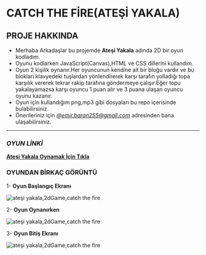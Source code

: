  # **CATCH THE FİRE(ATEŞİ YAKALA)**

## **PROJE HAKKINDA**

 - Merhaba Arkadaşlar bu projemde **Ateşi Yakala** adında 2D bir oyun kodladım.
 - Oyunu kodlarken JavaScript(Canvas),HTML ve CSS dillerini kullandım.
 - Oyun 2 kişilik oynanır.Her oyuncunun kendine ait bir bloğu vardır ve bu blokları klavyedeki tuşlardan yönlendirerek karşı tarafın yolladığı topa karşılık vererek tekrar     rakip tarafına göndermeye çalışır.Eğer topu yakalayamazsa karşı oyuncu 1 puan alır ve 3 puana ulaşan oyuncu oyunu kazanır.
 - Oyun için kullandığım png,mp3 gibi dosyaları bu repo içerisinde bulabilirsiniz.
 - Önerileriniz için *@emir.baran255@gmail.com* adresinden bana ulaşabilirsiniz.

 ---------------------
 
 ### ***OYUN LİNKİ***
 [**Ateşi Yakala Oynamak İçin Tıkla**](http://catchthefire.freeoda.com/)

 ### **OYUNDAN BİRKAÇ GÖRÜNTÜ**


 1- **Oyun Başlangıç Ekranı**
 
 ![ateşi yakala,2dGame,catch the fire](https://i.hizliresim.com/8buidhh.png)  

2- **Oyun Oynanırken**

 ![ateşi yakala,2dGame,catch the fire](https://i.hizliresim.com/ii3nulr.png)

3- **Oyun Bitiş Ekranı**

 ![ateşi yakala,2dGame,catch the fire](https://i.hizliresim.com/e0pd970.png)
